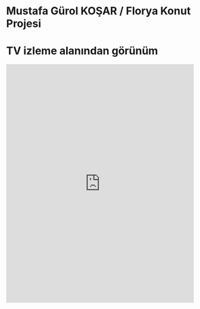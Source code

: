 # Mustafa Gürol KOŞAR  /  Florya Konut Projesi
# TV izleme alanından görünüm
<iframe width="100%" height="640" style="width: 100%; height: 640px; border: none; max-width: 100%;" frameborder="0" allowfullscreen allow="xr-spatial-tracking; gyroscope; accelerometer" scrolling="no" src="https://kuula.co/share/collection/7vLnk?logo=1&info=1&fs=1&vr=0&zoom=1&gyro=0&thumbs=1&alpha=0.60"></iframe>
